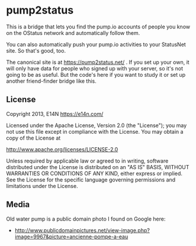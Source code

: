 # pump2status

This is a bridge that lets you find the pump.io accounts of people you
know on the OStatus network and automatically follow them.

You can also automatically push your pump.io activities to your
StatusNet site. So that's good, too.

The canonical site is at https://pump2status.net/ . If you set up your
own, it will only have data for people who signed up with your server,
so it's not going to be as useful. But the code's here if you want to
study it or set up another friend-finder bridge like this.

## License

Copyright 2013, E14N https://e14n.com/

Licensed under the Apache License, Version 2.0 (the "License");
you may not use this file except in compliance with the License.
You may obtain a copy of the License at

http://www.apache.org/licenses/LICENSE-2.0

Unless required by applicable law or agreed to in writing, software
distributed under the License is distributed on an "AS IS" BASIS,
WITHOUT WARRANTIES OR CONDITIONS OF ANY KIND, either express or implied.
See the License for the specific language governing permissions and
limitations under the License.

## Media

Old water pump is a public domain photo I found on Google here:

* http://www.publicdomainpictures.net/view-image.php?image=9967&picture=ancienne-pompe-a-eau

